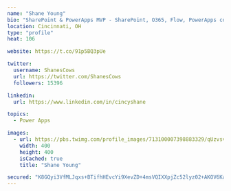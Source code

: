 ```yaml
---
name: "Shane Young"
bio: "SharePoint & PowerApps MVP - SharePoint, O365, Flow, PowerApps consulting? @PowerApps911 | Pure Snark? You found it."
location: Cincinnati, OH
type: "profile"
heat: 106

website: https://t.co/91p5BQ3pUe

twitter:
  username: ShanesCows
  url: https://twitter.com/ShanesCows
  followers: 15396

linkedin:
  url: https://www.linkedin.com/in/cincyshane

topics:
  - Power Apps

images:
  - url: https://pbs.twimg.com/profile_images/713100007398883329/qUzvsvQ3_400x400.jpg
    width: 400
    height: 400
    isCached: true
    title: "Shane Young"

secured: "K8GQyi3VfMLJqxs+BTifhHEvcYi9XevZD+4msVQIXXpjZc52lyz02+AKOV6KaeHFT9bUvGDJvCWB9Hee/LQDpHAb4PdCvRl94SkoSRk2hq9ZB7xobELslxWcu0kgKvumWnl7Xs/ih5lWkuLIF710gZ29Ex39BXnsTHZpiDLWbjgu6pmsJHlITC6ES5eeLVV+csoMD+A9xl4m42JJkS8S2ZDm3fHn75w1v02prqgnU6NJR/JUnrecH15nlAJesKip4THcTtVYQvEjK6DTlEdnqV0R6Wx/+AtesmnofL05zVlTI9AdkO4sHIVwrUY+VlMYSJyxKxF2LtDMRYuw9gx3+nI94ZsJwwMqIFeIWUk78pz4bxX0+tGxU3XKl+eg5rXIzcpTUcBGTJNw3iVNmmDPc6nTdVjVRRuwYz7PPV9XXdE=;0riGIxeXUpM2GBudDWi5Pw=="
---
```



